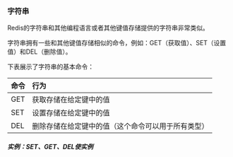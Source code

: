 ### 字符串

Redis的字符串和其他编程语言或者其他键值存储提供的字符串非常类似。

字符串拥有一些和其他键值存储相似的命令，例如：GET（获取值）、SET（设置值）和DEL（删除值）。

下表展示了字符串的基本命令：

| 命令 | 行为 |
| :--- | :--- |
| GET | 获取存储在给定键中的值 |
| SET | 设置存储在给定键中的值 |
| DEL | 删除存储在给定键中的值（这个命令可以用于所有类型） |

##### 实例：SET、GET、DEL使实例

```

```



